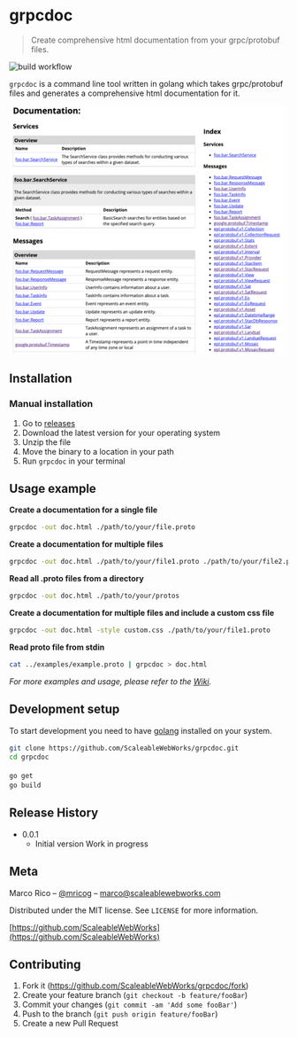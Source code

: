 # grpcdoc

> Create comprehensive html documentation from your grpc/protobuf files.

![build workflow](https://github.com/ScaleableWebWorks/grpcdoc/actions/workflows/build.yml/badge.svg)

`grpcdoc` is a command line tool written in golang which takes grpc/protobuf files and generates a comprehensive html documentation for it.

![Preview](examples/preview.png)

## Installation

### Manual installation

1. Go to [releases](https://github.com/ScaleableWebWorks/grpcdoc/releases)
2. Download the latest version for your operating system
3. Unzip the file
4. Move the binary to a location in your path
5. Run `grpcdoc` in your terminal

## Usage example

__Create a documentation for a single file__

```sh
grpcdoc -out doc.html ./path/to/your/file.proto
```

__Create a documentation for multiple files__

```sh
grpcdoc -out doc.html ./path/to/your/file1.proto ./path/to/your/file2.proto
```

__Read all .proto files from a directory__

```sh
grpcdoc -out doc.html ./path/to/your/protos
```

__Create a documentation for multiple files and include a custom css file__

```sh
grpcdoc -out doc.html -style custom.css ./path/to/your/file1.proto
```

__Read proto file from stdin__

```sh
cat ../examples/example.proto | grpcdoc > doc.html
```

_For more examples and usage, please refer to the [Wiki][wiki]._

## Development setup

To start development you need to have [golang](https://go.dev/dl/) installed on your system.

```sh
git clone https://github.com/ScaleableWebWorks/grpcdoc.git
cd grpcdoc

go get
go build
```

## Release History

* 0.0.1
    * Initial version Work in progress

## Meta

Marco Rico – [@mricog](https://twitter.com/mricog) – marco@scaleablewebworks.com

Distributed under the MIT license. See ``LICENSE`` for more information.

[https://github.com/ScaleableWebWorks](https://github.com/ScaleableWebWorks)

## Contributing

1. Fork it (<https://github.com/ScaleableWebWorks/grpcdoc/fork>)
2. Create your feature branch (`git checkout -b feature/fooBar`)
3. Commit your changes (`git commit -am 'Add some fooBar'`)
4. Push to the branch (`git push origin feature/fooBar`)
5. Create a new Pull Request

<!-- Markdown link & img dfn's -->
[wiki]: https://github.com/ScaleableWebWorks/grpcdoc/wiki
